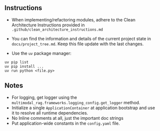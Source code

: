 ## Instructions

* When implementing/refactoring modules, adhere to the Clean Architecture Instructions provided 
in `.github/clean_architecture_instructions.md`

* You can find the information and details of the current project state in `docs/project_tree.md`. 
Keep this file update with the last changes.

* Use the `uv` package manager:
```
uv pip list
uv pip install ...
uv run python <file.py>
```

## Notes

* For logging, get logger using the `multimodal_rag.frameworks.logging_config.get_logger` method.
* Initialize a single `ApplicationContainer` at application bootstrap and use it to resolve all runtime dependencies.
* No Inline comments at all, just the important doc strings
* Put application-wide constants in the `config.yaml` file.